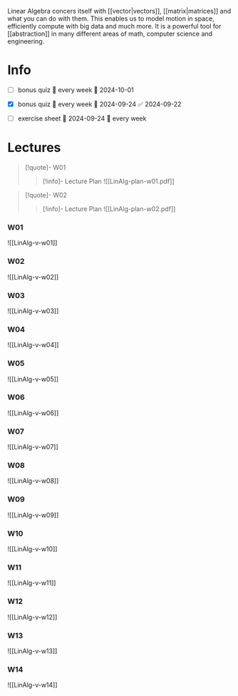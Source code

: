 
Linear Algebra concers itself with [[vector|vectors]], [[matrix|matrices]] and what you can do with them. This enables us to model motion in space, efficiently compute with big data and much more. It is a powerful tool for [[abstraction]] in many different areas of math, computer science and engineering.


# Info

- [ ] bonus quiz 🔁 every week 📅 2024-10-01
- [x] bonus quiz 🔁 every week 📅 2024-09-24 ✅ 2024-09-22
- [ ] exercise sheet 📅 2024-09-24 🔁 every week 


# Lectures


> [!quote]- W01
> 
> 
> 
> 
> 
> 
> 
> > [!info]- Lecture Plan
 > > ![[LinAlg-plan-w01.pdf]]

> [!quote]- W02
> 
> 
> 
> > [!info]- Lecture Plan
> > ![[LinAlg-plan-w02.pdf]]


### W01
![[LinAlg-v-w01]]

### W02
![[LinAlg-v-w02]]

### W03
![[LinAlg-v-w03]]

### W04
![[LinAlg-v-w04]]

### W05
![[LinAlg-v-w05]]

### W06
![[LinAlg-v-w06]]

### W07
![[LinAlg-v-w07]]

### W08
![[LinAlg-v-w08]]

### W09
![[LinAlg-v-w09]]

### W10
![[LinAlg-v-w10]]

### W11
![[LinAlg-v-w11]]

### W12
![[LinAlg-v-w12]]

### W13
![[LinAlg-v-w13]]

### W14
![[LinAlg-v-w14]]

